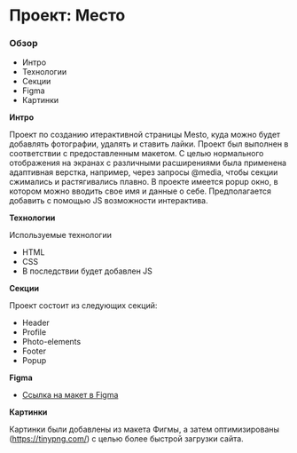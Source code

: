 # Проект: Место

### Обзор

* Интро
* Технологии
* Секции
* Figma
* Картинки

**Интро**

Проект по созданию итерактивной страницы Mesto, куда можно будет добавлять фотографии, удалять и ставить лайки.
Проект был выполнен в соответствии с предоставленным макетом. С целью нормального отображения на экранах с различными расширениями была применена адаптивная верстка, например, через запросы @media, чтобы секции сжимались и растягивались плавно. В проекте имеется popup окно, в котором можно вводить свое имя и данные о себе. Предполагается добавить с помощью JS возможности интерактива.

**Технологии**

Используемые технологии

* HTML
* CSS
* В последствии будет добавлен JS

**Секции**

Проект состоит из следующих секций:
* Header
* Profile
* Photo-elements
* Footer
* Popup

**Figma**

* [Ссылка на макет в Figma](https://www.figma.com/file/2cn9N9jSkmxD84oJik7xL7/JavaScript.-Sprint-4?node-id=0%3A1)

**Картинки**

Картинки были добавлены из макета Фигмы, а затем оптимизированы (https://tinypng.com/) с целью более быстрой загрузки сайта.
